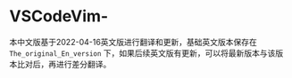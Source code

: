 # VSCodeVim-
本中文版基于2022-04-16英文版进行翻译和更新，基础英文版本保存在 `The_original_En_version` 下，如果后续英文版有更新，可以将最新版本与该版本比对后，再进行差分翻译。
